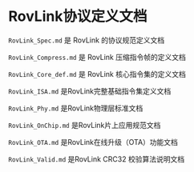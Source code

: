 # RovLink协议定义文档

`RovLink_Spec.md` 是 RovLink 的协议规范定义文档

`RovLink_Compress.md` 是 RovLink 压缩指令帧的定义文档

`RovLink_Core_def.md` 是 RovLink 核心指令集的定义文档

`RovLink_ISA.md` 是RovLink完整基础指令集定义文档

`RovLink_Phy.md` 是RovLink物理层标准文档

`RovLink_OnChip.md` 是RovLink片上应用规范文档

`RovLink_OTA.md` 是RovLink在线升级（OTA）功能文档

`RovLink_Valid.md` 是RovLink CRC32 校验算法说明文档